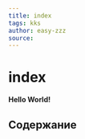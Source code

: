 ```yaml
---
title: index
tags: kks
author: easy-zzz
source: 
---
```

# index  #

**Hello World!**

## Содержание